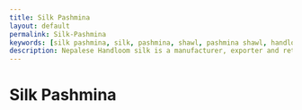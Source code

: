 ```yaml
---
title: Silk Pashmina
layout: default
permalink: Silk-Pashmina
keywords: [silk pashmina, silk, pashmina, shawl, pashmina shawl, handloom, baby pashmina, 100 cashmere, nepal cashmere, pure pashmina, soft raw silk, thamel, kathmandu, nepal, showroom, quality, hand made pashmina, special gift, gift, Mountain goat, stole, wrap, blanket, tie, poncho, silk shirt, print pashmina, embriodery pashmina, cashmere sweaters]
description: Nepalese Handloom silk is a manufacturer, exporter and retailer of Genuine Handmade Pashmina and Soft Raw Silk fabrics since 1985. Our showroom is at Thamel tourist hub center in Kathmandu, Nepal. 
---
```


# Silk Pashmina
